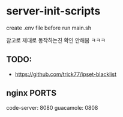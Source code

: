 # server-init-scripts

create .env file before run main.sh

참고로 제대로 동작하는진 확인 안해봄 ㅋㅋㅋ

## TODO:
- https://github.com/trick77/ipset-blacklist


## nginx PORTS
code-server: 8080
guacamole: 0808
